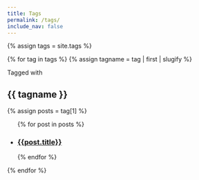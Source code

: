 ```yaml
---
title: Tags
permalink: /tags/
include_nav: false
---
```


<script>
  Haack.ready(() => {
    let title = document.getElementsByClassName('post-title')
    if (title) {
      title[0].style.display = 'none'
    }
    let tag = window.location.hash
    if(tag) {
        let tagElement = document.getElementById(tag.substring(1))
        if (tagElement) {
          tagElement.style.display = 'block'
        }
    }
    else {
      // Let's just show them all
      var tags = document.getElementsByClassName('tag')
      for (var tagElement of tags) {
        if (tagElement) {
          tagElement.style.display = 'block'
        }
      }
    }
  })
</script>

{% assign tags = site.tags %}

{% for tag in tags %}
  {% assign tagname = tag | first | slugify %}
<div id="{{ tagname }}" class="tag">
  <span class="meta">Tagged with</span>
  <h2>{{ tagname }}</h2>
  {% assign posts = tag[1] %}
  <ul>
  {% for post in posts %}
    <li>
      <h3 class="title"><a href="{{ post.url }}">{{post.title}}</a></h3>
    </li>
  {% endfor %}
  </ul>
</div>
{% endfor %}
